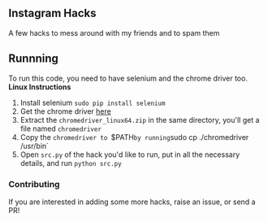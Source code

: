 ## Instagram Hacks
A few hacks to mess around with my friends and to spam them

## Runnning
To run this code, you need to have selenium and the chrome driver too.
**Linux Instructions**
1. Install selenium `sudo pip install selenium`
2. Get the chrome driver [here](http://selenium-python.readthedocs.io/installation.html)
3. Extract the `chromedriver_linux64.zip` in the same directory, you'll get a file named `chromedriver`
4. Copy the `chromedriver to `$PATH` by running `sudo cp ./chromedriver /usr/bin`
5. Open `src.py` of the hack you'd like to run, put in all the necessary details, and run `python src.py` 


### Contributing
If you are interested in adding some more hacks, raise an issue, or send a PR!
